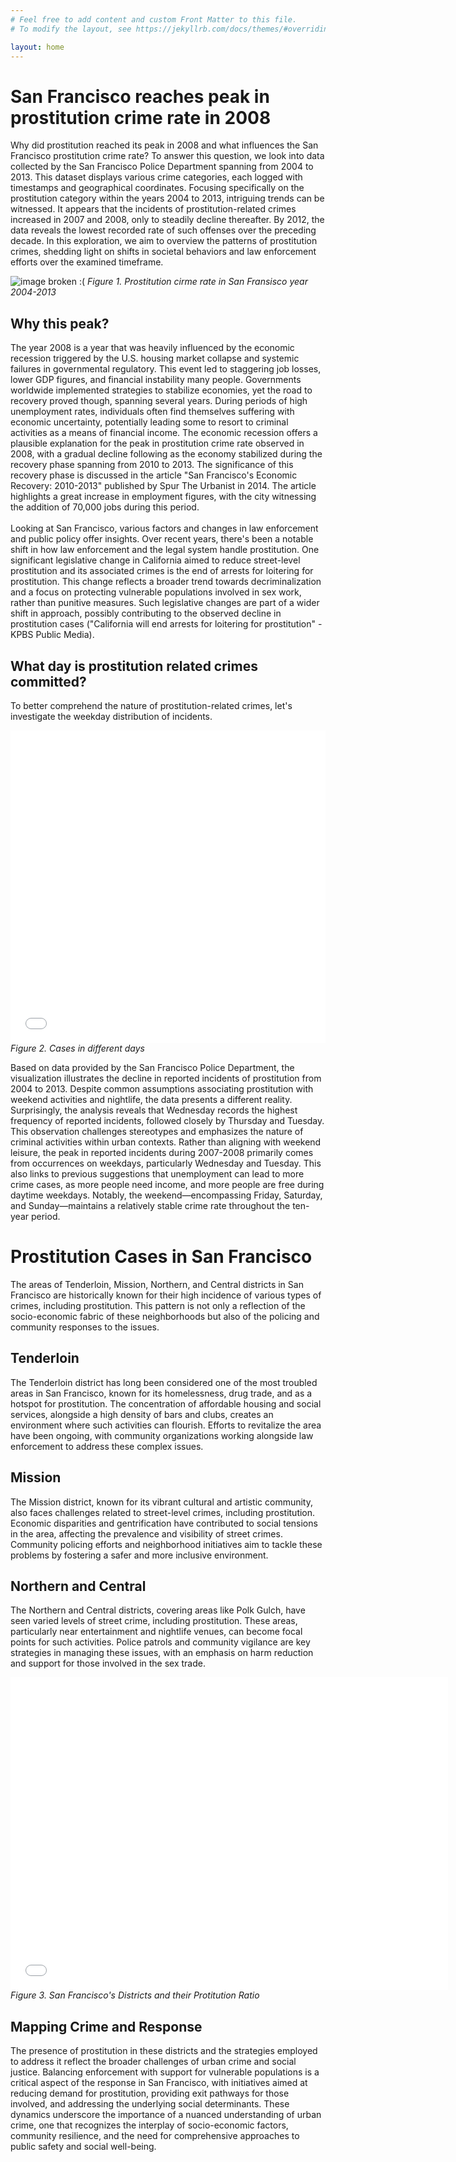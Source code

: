 ```yaml
---
# Feel free to add content and custom Front Matter to this file.
# To modify the layout, see https://jekyllrb.com/docs/themes/#overriding-theme-defaults

layout: home
---
```


# San Francisco reaches peak in prostitution crime rate in 2008	

<p>
Why did prostitution reached its peak in 2008 and what influences the San Francisco prostitution crime rate? To answer this question, we look into data collected by the San Francisco Police Department spanning from 2004 to 2013. This dataset displays various crime categories, each logged with timestamps and geographical coordinates.  Focusing specifically on the prostitution category within the years 2004 to 2013, intriguing trends can be witnessed. It appears that the incidents of prostitution-related crimes increased in 2007 and 2008, only to steadily decline thereafter. By 2012, the data reveals the lowest recorded rate of such offenses over the preceding decade.  In this exploration, we aim to overview the patterns of prostitution crimes, shedding light on shifts in societal behaviors and law enforcement efforts over the examined timeframe. 
</p>

![image broken :(](/assets/10y_prostitution.png) 
<em> 
Figure 1. Prostitution cirme rate in San Fransisco year 2004-2013 
</em>

## Why this peak? 
<p>
The year 2008 is a year that was heavily influenced by the economic recession triggered by the U.S. housing market collapse and systemic failures in governmental regulatory. This event led to staggering job losses, lower GDP figures, and financial instability many people. Governments worldwide implemented strategies to stabilize economies, yet the road to recovery proved though, spanning several years.  During periods of high unemployment rates, individuals often find themselves suffering with economic uncertainty, potentially leading some to resort to criminal activities as a means of financial income. The economic recession offers a plausible explanation for the peak in prostitution crime rate observed in 2008, with a gradual decline following as the economy stabilized during the recovery phase spanning from 2010 to 2013.  The significance of this recovery phase is discussed in the article "San Francisco's Economic Recovery: 2010-2013" published by Spur The Urbanist in 2014. The article highlights a great increase in employment figures, with the city witnessing the addition of 70,000 jobs during this period. 
<br>
<br>
Looking at San Francisco, various factors and changes in law enforcement and public policy offer insights. Over recent years, there's been a notable shift in how law enforcement and the legal system handle prostitution. One significant legislative change in California aimed to reduce street-level prostitution and its associated crimes is the end of arrests for loitering for prostitution. This change reflects a broader trend towards decriminalization and a focus on protecting vulnerable populations involved in sex work, rather than punitive measures. Such legislative changes are part of a wider shift in approach, possibly contributing to the observed decline in prostitution cases ("California will end arrests for loitering for prostitution" - KPBS Public Media).
</p>


## What day is prostitution related crimes committed?


<p>
To better comprehend the nature of prostitution-related crimes, let's investigate the weekday distribution of incidents. 
</p>

<iframe src="/assets/interactive_bokeh_viz.html"
    sandbox="allow-same-origin allow-scripts"
    width="100%"
    height="500"
    scrolling="no"
    seamless="seamless"
    frameborder="0">
</iframe>
<em> 
Figure 2. Cases in different days
</em>

<p>
Based on data provided by the San Francisco Police Department, the visualization illustrates the decline in reported incidents of prostitution from 2004 to 2013. Despite common assumptions associating prostitution with weekend activities and nightlife, the data presents a different reality. Surprisingly, the analysis reveals that Wednesday records the highest frequency of reported incidents, followed closely by Thursday and Tuesday.  This observation challenges stereotypes and emphasizes the nature of criminal activities within urban contexts. Rather than aligning with weekend leisure, the peak in reported incidents during 2007-2008 primarily comes from occurrences on weekdays, particularly Wednesday and Tuesday. This also links to previous suggestions that unemployment can lead to more crime cases, as more people need income, and more people are free during daytime weekdays. Notably, the weekend—encompassing Friday, Saturday, and Sunday—maintains a relatively stable crime rate throughout the ten-year period.     
</p>

# Prostitution Cases in San Francisco

<p>
The areas of Tenderloin, Mission, Northern, and Central districts in San Francisco are historically known for their high incidence of various types of crimes, including prostitution. This pattern is not only a reflection of the socio-economic fabric of these neighborhoods but also of the policing and community responses to the issues.
</p>


## Tenderloin

<p>
The Tenderloin district has long been considered one of the most troubled areas in San Francisco, known for its homelessness, drug trade, and as a hotspot for prostitution. The concentration of affordable housing and social services, alongside a high density of bars and clubs, creates an environment where such activities can flourish. Efforts to revitalize the area have been ongoing, with community organizations working alongside law enforcement to address these complex issues.
</p>


## Mission

<p>
The Mission district, known for its vibrant cultural and artistic community, also faces challenges related to street-level crimes, including prostitution. Economic disparities and gentrification have contributed to social tensions in the area, affecting the prevalence and visibility of street crimes. Community policing efforts and neighborhood initiatives aim to tackle these problems by fostering a safer and more inclusive environment.
</p>


## Northern and Central

<p>
The Northern and Central districts, covering areas like Polk Gulch, have seen varied levels of street crime, including prostitution. These areas, particularly near entertainment and nightlife venues, can become focal points for such activities. Police patrols and community vigilance are key strategies in managing these issues, with an emphasis on harm reduction and support for those involved in the sex trade.
</p>

<iframe src="/assets/plotly_map.html" width="700" height="500" frameborder="0"></iframe>
<em> 
Figure 3. San Francisco's Districts and their Protitution Ratio 
</em>

## Mapping Crime and Response

<p>
The presence of prostitution in these districts and the strategies employed to address it reflect the broader challenges of urban crime and social justice. Balancing enforcement with support for vulnerable populations is a critical aspect of the response in San Francisco, with initiatives aimed at reducing demand for prostitution, providing exit pathways for those involved, and addressing the underlying social determinants.
These dynamics underscore the importance of a nuanced understanding of urban crime, one that recognizes the interplay of socio-economic factors, community resilience, and the need for comprehensive approaches to public safety and social well-being.
</p>



